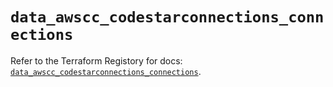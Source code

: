 # `data_awscc_codestarconnections_connections`

Refer to the Terraform Registory for docs: [`data_awscc_codestarconnections_connections`](https://registry.terraform.io/providers/hashicorp/awscc/0.70.0/docs/data-sources/codestarconnections_connections).
